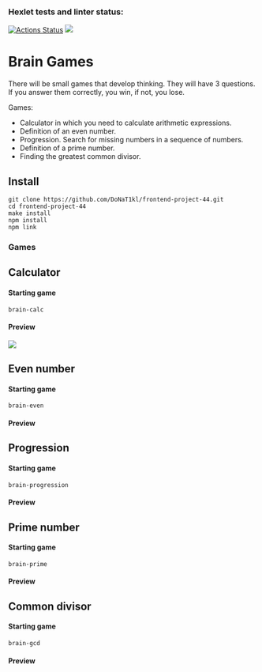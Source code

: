 ### Hexlet tests and linter status:
[![Actions Status](https://github.com/DoNaT1kl/frontend-project-44/workflows/hexlet-check/badge.svg)](https://github.com/DoNaT1kl/frontend-project-44/actions)
<a href="https://codeclimate.com/github/DoNaT1kl/frontend-project-44/maintainability"><img src="https://api.codeclimate.com/v1/badges/1f3e3ee3ec74d4340b83/maintainability" /></a>

# Brain Games
There will be small games that develop thinking. They will have 3 questions. If you answer them correctly, you win, if not, you lose.

 Games:
*  Calculator in which you need to calculate arithmetic expressions.
*  Definition of an even number.
*  Progression. Search for missing numbers in a sequence of numbers.
*  Definition of a prime number.
*  Finding the greatest common divisor.
## Install
    git clone https://github.com/DoNaT1kl/frontend-project-44.git
    cd frontend-project-44
    make install
    npm install
    npm link
### Games
## Calculator
#### Starting game
    brain-calc
#### Preview
<a href="https://asciinema.org/a/NI91ImBRxqxjLYjxiiM7jE1O2" target="_blank"><img src="https://asciinema.org/a/NI91ImBRxqxjLYjxiiM7jE1O2.svg" /></a>
## Even number
#### Starting game
    brain-even
#### Preview

## Progression
#### Starting game
    brain-progression
#### Preview

## Prime number
#### Starting game
    brain-prime
#### Preview

## Common divisor
#### Starting game
    brain-gcd
#### Preview
